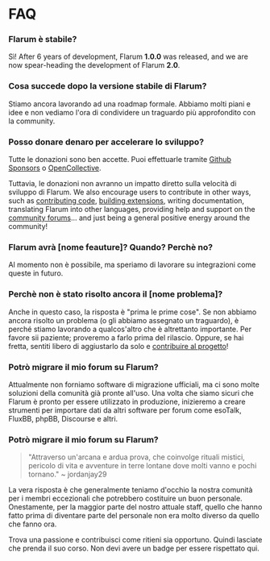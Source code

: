 # FAQ

### Flarum è stabile?

Sì! After 6 years of development, Flarum **1.0.0** was released, and we are now spear-heading the development of Flarum **2.0**.

### Cosa succede dopo la versione stabile di Flarum?

Stiamo ancora lavorando ad una roadmap formale. Abbiamo molti piani e idee e non vediamo l'ora di condividere un traguardo più approfondito con la community.

### Posso donare denaro per accelerare lo sviluppo?

Tutte le donazioni sono ben accette. Puoi effettuarle tramite [Github Sponsors](https://github.com/sponsors/flarum) o [OpenCollective](https://opencollective.com/flarum).

Tuttavia, le donazioni non avranno un impatto diretto sulla velocità di sviluppo di Flarum. We also encourage users to contribute in other ways, such as [contributing code](contributing.md), [building extensions](./extend/README.md), writing documentation, translating Flarum into other languages, providing help and support on the [community forums](https://discuss.flarum.org/)... and just being a general positive energy around the community!

### Flarum avrà [nome feauture]? Quando? Perchè no?

Al momento non è possibile, ma speriamo di lavorare su integrazioni come queste in futuro.

### Perchè non è stato risolto ancora il [nome problema]?

Anche in questo caso, la risposta è "prima le prime cose". Se non abbiamo ancora risolto un problema (o gli abbiamo assegnato un traguardo), è perché stiamo lavorando a qualcos'altro che è altrettanto importante. Per favore sii paziente; proveremo a farlo prima del rilascio. Oppure, se hai fretta, sentiti libero di aggiustarlo da solo e [contribuire al progetto](contributing.md)!

### Potrò migrare il mio forum su Flarum?

Attualmente non forniamo software di migrazione ufficiali, ma ci sono molte soluzioni della comunità già pronte all'uso. Una volta che siamo sicuri che Flarum è pronto per essere utilizzato in produzione, inizieremo a creare strumenti per importare dati da altri software per forum come esoTalk, FluxBB, phpBB, Discourse e altri.

### Potrò migrare il mio forum su Flarum?

> "Attraverso un'arcana e ardua prova, che coinvolge rituali mistici, pericolo di vita e avventure in terre lontane dove molti vanno e pochi tornano." ~ jordanjay29

La vera risposta è che generalmente teniamo d'occhio la nostra comunità per i membri eccezionali che potrebbero costituire un buon personale. Onestamente, per la maggior parte del nostro attuale staff, quello che hanno fatto prima di diventare parte del personale non era molto diverso da quello che fanno ora.

Trova una passione e contribuisci come ritieni sia opportuno. Quindi lasciate che prenda il suo corso. Non devi avere un badge per essere rispettato qui.
